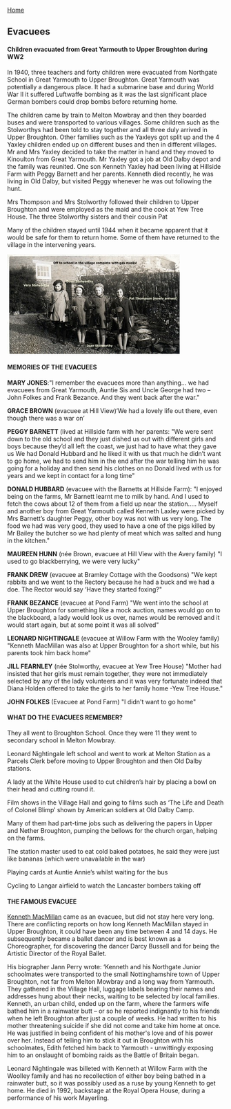 [Home](https://simon-scmp.github.io/Upper-Broughton-History/)

## Evacuees

#### Children evacuated from Great Yarmouth to Upper Broughton during WW2

In 1940, three teachers and forty children were evacuated from Northgate School in Great Yarmouth to Upper Broughton. Great Yarmouth was potentially a dangerous place. It had a submarine base and during World War II it suffered Luftwaffe bombing as it was the last significant place German bombers could drop bombs before returning home.

The children came by train to Melton Mowbray and then they boarded buses and were transported to various villages. Some children such as the Stolworthys had been told to stay together and all three duly arrived in Upper Broughton. Other families such as the Yaxleys got split up and the 4 Yaxley children ended up on different buses and then in different villages. Mr and Mrs Yaxley decided to take the matter in hand and they moved to Kinoulton from Great Yarmouth. Mr Yaxley got a job at Old Dalby depot and the family was reunited. One son Kenneth Yaxley had been living at Hillside Farm with Peggy Barnett and her parents. Kenneth died recently, he was living in Old Dalby, but visited Peggy whenever he was out following the hunt.

Mrs Thompson and Mrs Stolworthy followed their children to Upper Broughton and were employed as the maid and the cook at Yew Tree House. The three Stolworthy sisters and their cousin Pat 

Many of the children stayed until 1944 when it became apparent that it would be safe for them to return home. Some of them have returned to the village in the intervening years.

![Evacuees](evacuees.jpeg)

#### MEMORIES OF THE EVACUEES

**MARY JONES**:"I remember the evacuees more than anything… we had evacuees from Great Yarmouth, Auntie Sis and Uncle George had two – John Folkes and Frank Bezance. And they went back after the war."

**GRACE BROWN** (evacuee at Hill View)‘We had a lovely life out there, even though there was a war on’

**PEGGY BARNETT** (lived at Hillside farm with her parents: "We were sent down to the old school and they just dished us out with different girls and boys because they’d all left the coast, we just had to have what they gave us We had Donald Hubbard and he liked it with us that much he didn’t want to go home, we had to send him in the end after the war telling him he was going for a holiday and then send his clothes on no Donald lived with us for years and we kept in contact for a long time"

**DONALD HUBBARD** (evacuee with the Barnetts at Hillside Farm): "I enjoyed being on the farms, Mr Barnett learnt me to milk by hand. And I used to fetch the cows about 12 of them from a field up near the station….. Myself and another boy from Great Yarmouth called Kenneth Laxley were picked by Mrs Barnett’s daughter Peggy, other boy was not with us very long. The food we had was very good, they used to have a one of the pigs killed by Mr Bailey the butcher so we had plenty of meat which was salted and hung in the kitchen."

**MAUREEN HUNN** (née Brown, evacuee at Hill View with the Avery family) "I used to go blackberrying, we were very lucky"

**FRANK DREW** (evacuee at Bramley Cottage with the Goodsons) "We kept rabbits and we went to the Rectory because he had a buck and we had a doe. The Rector would say ‘Have they started foxing?"

**FRANK BEZANCE** (evacuee at Pond Farm)  "We went into the school at Upper Broughton for something like a mock auction, names would go on to the blackboard, a lady would look us over, names would be removed and it would start again, but at some point it was all solved"

**LEONARD NIGHTINGALE** (evacuee at Willow Farm with the Wooley family) "Kenneth MacMillan was also at Upper Broughton for a short while, but his parents took him back home"

**JILL FEARNLEY** (née Stolworthy, evacuee at Yew Tree House) "Mother had insisted that her girls must remain together, they were not immediately selected by any of the lady volunteers and it was very fortunate indeed that Diana Holden offered to take the girls to her family home -Yew Tree House."

**JOHN FOLKES** (Evacuee at Pond Farm) "I didn't want to go home"

 

#### WHAT DO THE EVACUEES REMEMBER?

They all went to Broughton School. Once they were 11 they went to secondary school in Melton Mowbray.

Leonard Nightingale left school and went to work at Melton Station as a Parcels Clerk before moving to Upper Broughton and then Old Dalby stations.

A lady at the White House used to cut children’s hair by placing a bowl on their head and cutting round it.

Film shows in the Village Hall and going to films such as ‘The Life and Death of Colonel Blimp’ shown by American soldiers at Old Dalby Camp.

Many of them had part-time jobs such as delivering the papers in Upper and Nether Broughton, pumping the bellows for the church organ, helping on the farms.

The station master used to eat cold baked potatoes, he said they were just like bananas (which were unavailable in the war)

Playing cards at Auntie Annie’s whilst waiting for the bus

Cycling to Langar airfield to watch the Lancaster bombers taking off

 

#### THE FAMOUS EVACUEE

[Kenneth MacMillan](https://en.wikipedia.org/wiki/Kenneth_MacMillan) came as an evacuee, but did not stay here very long. There are conflicting reports on how long Kenneth MacMillan stayed in Upper Broughton, it could have been any time between 4 and 14 days. He subsequently became a ballet dancer and is best known as a Choreographer, for discovering the dancer Darcy Bussell and for being the Artistic Director of the Royal Ballet.

His biographer Jann Perry wrote: ‘Kenneth and his Northgate Junior schoolmates were transported to the small Nottinghamshire town of Upper Broughton, not far from Melton Mowbray and a long way from Yarmouth. They gathered in the Village Hall, luggage labels bearing their names and addresses hung about their necks, waiting to be selected by local families. Kenneth, an urban child, ended up on the farm, where the farmers wife bathed him in a rainwater butt – or so he reported indignantly to his friends when he left Broughton after just a couple of weeks. He had written to his mother threatening suicide if she did not come and take him home at once. He was justified in being confident of his mother's love and of his power over her. Instead of telling him to stick it out in Broughton with his schoolmates, Edith fetched him back to Yarmouth - unwittingly exposing him to an onslaught of bombing raids as the Battle of Britain began.

Leonard Nightingale was billeted with Kenneth at Willow Farm with the Woolley family and has no recollection of either boy being bathed in a rainwater butt, so it was possibly used as a ruse by young Kenneth to get home. He died in 1992, backstage at the Royal Opera House, during a performance of his work Mayerling.
